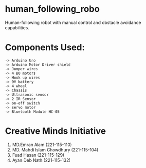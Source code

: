 
# human_following_robo

Human-following robot with manual control and obstacle avoidance capabilities.






# Components Used:
    -> Arduino Uno
    -> Arduino Motor Driver shield
    -> Jumper wires
    -> 4 BO motors
    -> Hook up wires
    -> 9V battery
    -> 4 wheel
    -> Chassis
    -> Ultrasonic sensor
    -> 2 IR Sensor
    -> on-off switch
    -> servo motor
    -> Bluetooth Module HC-05







# Creative Minds Initiative

 1. MD.Emran Alam (221-115-110)
 2. MD. Mahdi Islam Chowdhury (221-115-104)
 3. Fuad Hasan (221-115-129)
 4. Ayan Deb Nath (221-115-132)




